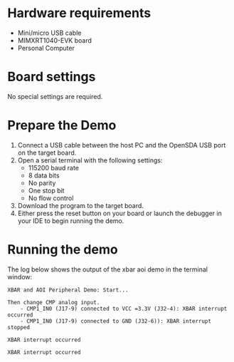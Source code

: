 Hardware requirements
=====================
- Mini/micro USB cable
- MIMXRT1040-EVK board
- Personal Computer

Board settings
==============
No special settings are required.

Prepare the Demo
===============
1.  Connect a USB cable between the host PC and the OpenSDA USB port on the target board.
2.  Open a serial terminal with the following settings:
    - 115200 baud rate
    - 8 data bits
    - No parity
    - One stop bit
    - No flow control
3.  Download the program to the target board.
4.  Either press the reset button on your board or launch the debugger in your IDE to begin running the demo.

Running the demo
================
The log below shows the output of the xbar aoi demo in the terminal window:
~~~~~~~~~~~~~~~~~~~~~~~~~~~~~~~~~~~
XBAR and AOI Peripheral Demo: Start...

Then change CMP analog input.
    - CMP1_IN0 (J17-9) connected to VCC =3.3V (J32-4): XBAR interrupt occurred
    - CMP1_IN0 (J17-9) connected to GND (J32-6)): XBAR interrupt stopped

XBAR interrupt occurred

XBAR interrupt occurred
~~~~~~~~~~~~~~~~~~~~~~~~~~~~~~~~~~~
